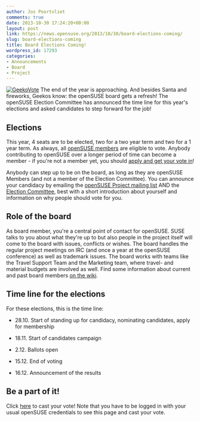 ```yaml
---
author: Jos Poortvliet
comments: true
date: 2013-10-30 17:24:20+00:00
layout: post
link: https://news.opensuse.org/2013/10/30/board-elections-coming/
slug: board-elections-coming
title: Board Elections Coming!
wordpress_id: 17293
categories:
- Announcements
- Board
- Project
---
```


[![GeekoVote](//news.opensuse.org/wp-content/uploads/2012/11/GeekoVote.png)](//news.opensuse.org/wp-content/uploads/2012/11/GeekoVote.png)
The end of the year is approaching. And besides Santa and fireworks, Geekos know: the openSUSE board gets a refresh! The openSUSE Election Committee has announced the time line for this year's elections and asked candidates to step forward for the job!


## Elections


This year, 4 seats are to be elected, two for a two year term and two for a 1 year term. As always, all [openSUSE members](//en.opensuse.org/openSUSE:Members) are eligible to vote. Anybody contributing to openSUSE over a longer period of time can become a member - if you're not a member yet, you should [apply and get your vote in](//en.opensuse.org/openSUSE:Membership_officials#Process)!

Anybody can step up to be on the board, as long as they are openSUSE Members (and not a member of the Election Committee). You can announce your candidacy by emailing the [openSUSE Project mailing list](//lists.opensuse.org/opensuse-project/) AND the [Election Committee](mailto:election-officials@opensuse.org), best with a short introduction about yourself and information on why people should vote for you.


## Role of the board


As board member, you're a central point of contact for openSUSE. SUSE talks to you about what they're up to but also people in the project itself will come to the board with issues, conflicts or wishes. The board handles the regular project meetings on IRC (and once a year at the openSUSE conference) as well as trademark issues. The board works with teams like the Travel Support Team and the Marketing team, where travel- and material budgets are involved as well. Find some information about current and past board members [on the wiki](https://en.opensuse.org/openSUSE:Board).


## Time line for the elections


For these elections, this is the time line:



	
  * 28.10. Start of standing up for candidacy, nominating candidates, apply for membership

	
  * 18.11. Start of candidates campaign

	
  * 2.12. Ballots open

	
  * 15.12. End of voting

	
  * 16.12. Announcement of the results




## Be a part of it!



Click [here](https://connect.opensuse.org/pg/polls/read/digitaltomm/43818/opensuse-board-election-2013) to cast your vote! Note that you have to be logged in with your usual openSUSE credentials to see this page and cast your vote.
